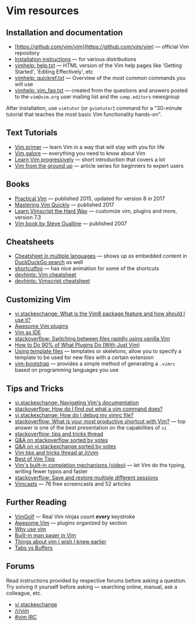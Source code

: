 # Vim resources

## Installation and documentation

* [https://github.com/vim/vim](https://github.com/vim/vim) — official Vim repository
* [Installation instructions](https://github.com/vim/vim#installation) — for various distributions
* [vimhelp: help.txt](https://vimhelp.org/) — HTML version of the Vim help pages like 'Getting Started', 'Editing Effectively', etc
* [vimhelp: quickref.txt](https://vimhelp.org/quickref.txt.html) — Overview of the most common commands you will use
* [vimhelp: vim_faq.txt](https://vimhelp.org/vim_faq.txt.html) — created from the questions and answers posted to the `vim@vim.org` user mailing list and the `comp.editors` newsgroup

After installation, use `vimtutor` (or `gvimtutor`) command for a "30-minute tutorial that teaches the most basic Vim functionality hands-on".

## Text Tutorials

* [Vim primer](https://danielmiessler.com/study/vim/) — learn Vim in a way that will stay with you for life
* [Vim galore](https://github.com/mhinz/vim-galore/blob/master/README.md) — everything you need to know about Vim
* [Learn Vim progressively](https://yannesposito.com/Scratch/en/blog/Learn-Vim-Progressively/) — short introduction that covers a lot 
* [Vim from the ground up](https://thevaluable.dev/vim-beginner/) — article series for beginners to expert users

## Books

* [Practical Vim](https://pragprog.com/book/dnvim2/practical-vim-second-edition) — published 2015, updated for version 8 in 2017
* [Mastering Vim Quickly](https://jovicailic.org/mastering-vim-quickly/) — published 2017
* [Learn Vimscript the Hard Way](https://learnvimscriptthehardway.stevelosh.com/) — customize vim, plugins and more, version 7.3
* [Vim book by Steve Oualline](http://www.oualline.com/vim-book.html) — published 2007

## Cheatsheets

* [Cheatsheet in multiple languages](https://vim.rtorr.com/) — shows up as embedded content in [DuckDuckGo search](https://duckduckgo.com/?q=vim+cheat+sheet) as well
* [shortcutfoo](https://www.shortcutfoo.com/app/dojos/vim/cheatsheet) — has nice animation for some of the shortcuts
* [devhints: Vim cheatsheet](https://devhints.io/vim)
* [devhints: Vimscript cheatsheet](https://devhints.io/vimscript)

## Customizing Vim

* [vi.stackexchange: What is the Vim8 package feature and how should I use it?](https://vi.stackexchange.com/q/9522/1616)
* [Awesome Vim plugins](https://vimawesome.com/)
* [Vim as IDE](https://yannesposito.com/Scratch/en/blog/Vim-as-IDE/)
* [stackoverflow: Switching between files rapidly using vanilla Vim](https://stackoverflow.com/q/16082991/4082052)
* [How to Do 90% of What Plugins Do (With Just Vim)](https://www.youtube.com/watch?v=XA2WjJbmmoM)
* [Using template files](https://shapeshed.com/vim-templates/) — templates or skeletons, allow you to specify a template to be used for new files with a certain extension
* [vim-bootstrap](https://vim-bootstrap.com/) — provides a simple method of generating a `.vimrc` based on programming languages you use

## Tips and Tricks

* [vi.stackexchange: Navigating Vim's documentation](https://vi.stackexchange.com/q/2136/1616)
* [stackoverflow: How do I find out what a vim command does?](https://stackoverflow.com/q/25474313/4082052)
* [vi.stackexchange: How do I debug my vimrc file?](https://vi.stackexchange.com/q/2003/1616)
* [stackoverflow: What is your most productive shortcut with Vim?](https://stackoverflow.com/q/1218390/4082052) — top answer is one of the best presentation on the capabilities of `vi`
* [stackoverflow: tips and tricks thread](https://stackoverflow.com/q/726894/4082052)
* [Q&A on stackoverflow sorted by votes](https://stackoverflow.com/questions/tagged/vim?sort=votes&pageSize=15)
* [Q&A on vi.stackexchange sorted by votes](https://vi.stackexchange.com/questions?tab=Votes)
* [Vim tips and tricks thread at /r/vim](https://www.reddit.com/r/vim/comments/4aab93/weekly_vim_tips_and_tricks_thread_1/)
* [Best of Vim Tips](http://zzapper.co.uk/vimtips.html)
* [Vim's built-in completion mechanisms (video)](https://www.youtube.com/watch?v=3TX3kV3TICU) — let Vim do the typing, writing fewer typos and faster
* [stackoverflow: Save and restore multiple different sessions](https://stackoverflow.com/q/1642611/4082052)
* [Vimcasts](http://vimcasts.org/) — 76 free screencasts and 52 articles

## Further Reading

* [VimGolf](https://www.vimgolf.com/) — Real Vim ninjas count **every** keystroke
* [Awesome Vim](https://github.com/akrawchyk/awesome-vim) — plugins organized by section
* [Why use vim](http://www.viemu.com/a-why-vi-vim.html)
* [Built-in man pager in Vim](https://www.reddit.com/r/vim/comments/4xkyah/til_builtin_man_pager_in_vim/)
* [Things about vim I wish I knew earlier](https://blog.petrzemek.net/2016/04/06/things-about-vim-i-wish-i-knew-earlier/)
* [Tabs vs Buffers](https://joshldavis.com/2014/04/05/vim-tab-madness-buffers-vs-tabs/)

## Forums

Read instructions provided by respective forums before asking a question. Try solving it yourself before asking — searching online, manual, ask a colleague, etc. 

* [vi stackexchange](https://vi.stackexchange.com/)
* [/r/vim](https://www.reddit.com/r/vim/)
* [#vim IRC](irc://irc.libera.chat/vim)

